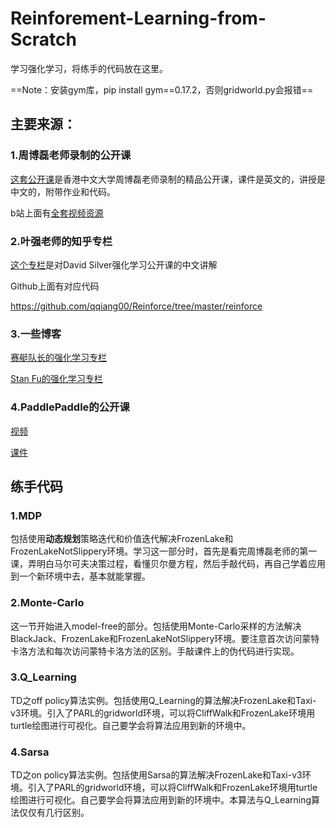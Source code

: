# Reinforement-Learning-from-Scratch

学习强化学习，将练手的代码放在这里。

==Note：安装gym库，pip install gym\=\=0.17.2，否则gridworld.py会报错==

## 主要来源：

### 1.周博磊老师录制的公开课

[这套公开课](https://github.com/zhoubolei/introRL)是香港中文大学周博磊老师录制的精品公开课，课件是英文的，讲授是中文的，附带作业和代码。

b站上面有[全套视频资源](https://space.bilibili.com/511221970?from=search&seid=2201320965631291666)



### 2.叶强老师的知乎专栏

[这个专栏](https://www.zhihu.com/column/reinforce)是对David Silver强化学习公开课的中文讲解

Github上面有对应代码

https://github.com/qqiang00/Reinforce/tree/master/reinforce



### 3.一些博客

[赛艇队长的强化学习专栏](https://blog.csdn.net/hhy_csdn/category_8657689.html?spm=1001.2014.3001.5482)

[Stan Fu的强化学习专栏](https://blog.csdn.net/qq_37266917/category_10194288.html)



### 4.PaddlePaddle的公开课

[视频](https://www.bilibili.com/video/BV1yv411i7xd?from=search&seid=15487704916099010843)

[课件](https://aistudio.baidu.com/aistudio/education/group/info/1335)



## 练手代码

### 1.MDP

包括使用**动态规划**策略迭代和价值迭代解决FrozenLake和FrozenLakeNotSlippery环境。学习这一部分时，首先是看完周博磊老师的第一课，弄明白马尔可夫决策过程，看懂贝尔曼方程，然后手敲代码，再自己学着应用到一个新环境中去，基本就能掌握。



### 2.Monte-Carlo

这一节开始进入model-free的部分。包括使用Monte-Carlo采样的方法解决BlackJack、FrozenLake和FrozenLakeNotSlippery环境。要注意首次访问蒙特卡洛方法和每次访问蒙特卡洛方法的区别。手敲课件上的伪代码进行实现。



### 3.Q_Learning

TD之off policy算法实例。包括使用Q_Learning的算法解决FrozenLake和Taxi-v3环境。引入了PARL的gridworld环境，可以将CliffWalk和FrozenLake环境用turtle绘图进行可视化。自己要学会将算法应用到新的环境中。



### 4.Sarsa

TD之on policy算法实例。包括使用Sarsa的算法解决FrozenLake和Taxi-v3环境。引入了PARL的gridworld环境，可以将CliffWalk和FrozenLake环境用turtle绘图进行可视化。自己要学会将算法应用到新的环境中。本算法与Q_Learning算法仅仅有几行区别。